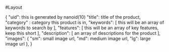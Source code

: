 #Layout

{
  "uid": this is generated by nanoid(10)
  "title": title of the product,
  "category" : category this product is in,
  "keywords": [ this will be an array of keywords to search by ],
  "features": [ this will be an array of key features, keep this short ],
  "description": [ an array of descriptions for the product ],
  "images": {
              "sm": small image url,
              "md": medium image url,
              "lg": large image url
            },
}
